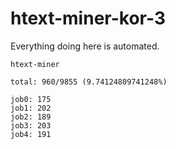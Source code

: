 # htext-miner-kor-3

Everything doing here is automated.

```
htext-miner

total: 960/9855 (9.74124809741248%)

job0: 175
job1: 202
job2: 189
job3: 203
job4: 191
```